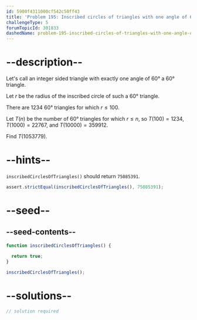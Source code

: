```yaml
---
id: 5900f4311000cf542c50ff43
title: 'Problem 195: Inscribed circles of triangles with one angle of 60 degrees'
challengeType: 5
forumTopicId: 301833
dashedName: problem-195-inscribed-circles-of-triangles-with-one-angle-of-60-degrees
---
```


# --description--

Let's call an integer sided triangle with exactly one angle of 60° a 60° triangle.

Let $r$ be the radius of the inscribed circle of such a 60° triangle.

There are 1234 60° triangles for which $r ≤ 100$.

Let $T(n)$ be the number of 60° triangles for which $r ≤ n$, so $T(100) = 1234$, $T(1000) = 22767$, and $T(10000) = 359912$.

Find $T(1053779)$.

# --hints--

`inscribedCirclesOfTriangles()` should return `75085391`.

```js
assert.strictEqual(inscribedCirclesOfTriangles(), 75085391);
```

# --seed--

## --seed-contents--

```js
function inscribedCirclesOfTriangles() {

  return true;
}

inscribedCirclesOfTriangles();
```

# --solutions--

```js
// solution required
```
